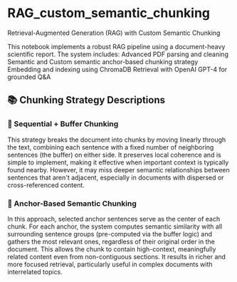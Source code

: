 # RAG_custom_semantic_chunking
Retrieval-Augmented Generation (RAG) with Custom Semantic Chunking

This notebook implements a robust RAG pipeline using a document-heavy scientific report. The system includes:
Advanced PDF parsing and cleaning
Semantic and Custom semantic anchor-based chunking strategy
Embedding and indexing using ChromaDB
Retrieval with OpenAI GPT-4 for grounded Q&A

## 📚 Chunking Strategy Descriptions

### 🧱 Sequential + Buffer Chunking
This strategy breaks the document into chunks by moving linearly through the text, combining each sentence with a fixed number of neighboring sentences (the buffer) on either side. It preserves local coherence and is simple to implement, making it effective when important context is typically found nearby. However, it may miss deeper semantic relationships between sentences that aren't adjacent, especially in documents with dispersed or cross-referenced content.

### 🧠 Anchor-Based Semantic Chunking
In this approach, selected anchor sentences serve as the center of each chunk. For each anchor, the system computes semantic similarity with all surrounding sentence groups (pre-computed via the buffer logic) and gathers the most relevant ones, regardless of their original order in the document. This allows the chunk to contain high-context, meaningfully related content even from non-contiguous sections. It results in richer and more focused retrieval, particularly useful in complex documents with interrelated topics.
